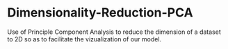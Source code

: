# Dimensionality-Reduction-PCA
Use of Principle Component Analysis to reduce the dimension of a dataset to 2D so as to facilitate the vizualization of our model.
